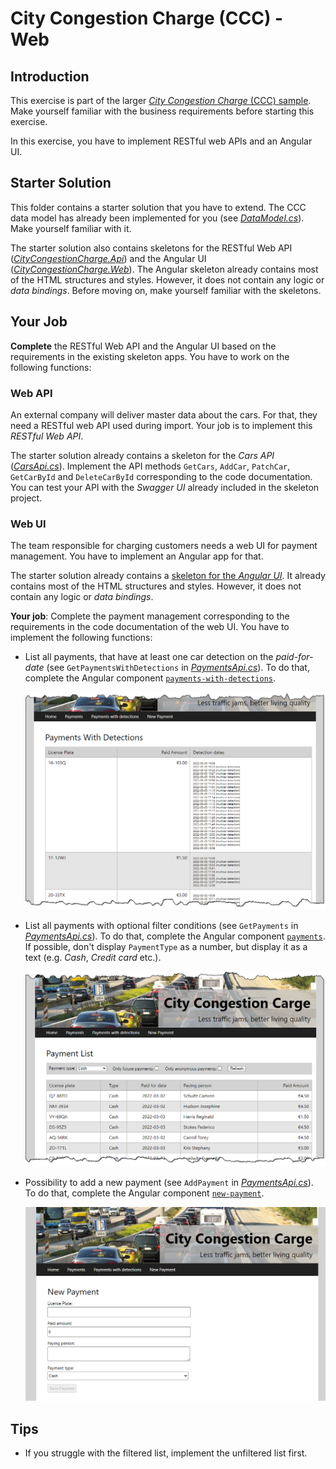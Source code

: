 # City Congestion Charge (CCC) - Web

## Introduction

This exercise is part of the larger [*City Congestion Charge* (CCC) sample](..). Make yourself familiar with the business requirements before starting this exercise.

In this exercise, you have to implement RESTful web APIs and an Angular UI.

## Starter Solution

This folder contains a starter solution that you have to extend. The CCC data model has already been implemented for you (see [*DataModel.cs*](../starter/CityCongestionCharge.Data/DataModel.cs)). Make yourself familiar with it.

The starter solution also contains skeletons for the RESTful Web API ([*CityCongestionCharge.Api*](../starter/CityCongestionCharge.Api/)) and the Angular UI ([*CityCongestionCharge.Web*](../starter/CityCongestionCharge.Web/)). The Angular skeleton already contains most of the HTML structures and styles. However, it does not contain any logic or *data bindings*. Before moving on, make yourself familiar with the skeletons.

## Your Job

**Complete** the RESTful Web API and the Angular UI based on the requirements in the existing skeleton apps. You have to work on the following functions:

### Web API

An external company will deliver master data about the cars. For that, they need a RESTful web API used during import. Your job is to implement this *RESTful Web API*.

The starter solution already contains a skeleton for the *Cars API* ([*CarsApi.cs*](../starter/CityCongestionCharge.Api/CarsApi.cs)). Implement the API methods `GetCars`, `AddCar`, `PatchCar`, `GetCarById` and `DeleteCarById` corresponding to the code documentation. You can test your API with the *Swagger UI* already included in the skeleton project.

### Web UI

The team responsible for charging customers needs a web UI for payment management. You have to implement an Angular app for that.

The starter solution already contains a [skeleton for the *Angular UI*](../starter/CityCongestionCharge.Web/). It already contains most of the HTML structures and styles. However, it does not contain any logic or *data bindings*.

**Your job**: Complete the payment management corresponding to the requirements in the code documentation of the web UI. You have to implement the following functions:

* List all payments, that have at least one car detection on the *paid-for-date* (see `GetPaymentsWithDetections` in [*PaymentsApi.cs*](../starter/CityCongestionCharge.Api/PaymentsApi.cs)). To do that, complete the Angular component [`payments-with-detections`](../starter/CityCongestionCharge.Web/src/app/payments-with-detections/).

  ![Payments with detections](payments-with-detections.png)

* List all payments with optional filter conditions (see `GetPayments` in [*PaymentsApi.cs*](../starter/CityCongestionCharge.Api/PaymentsApi.cs)). To do that, complete the Angular component [`payments`](../starter/CityCongestionCharge.Web/src/app/payments/). If possible, don't display `PaymentType` as a number, but display it as a text (e.g. *Cash*, *Credit card* etc.).

  ![Payments](payments.png)

* Possibility to add a new payment (see `AddPayment` in [*PaymentsApi.cs*](../starter/CityCongestionCharge.Api/PaymentsApi.cs)). To do that, complete the Angular component [`new-payment`](../starter/CityCongestionCharge.Web/src/app/new-payment).

  ![New payment](new-payment.png)
  
## Tips

* If you struggle with the filtered list, implement the unfiltered list first.
